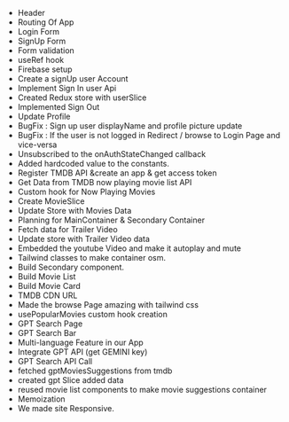 - Header
- Routing Of App
- Login Form
- SignUp Form
- Form validation
- useRef hook
- Firebase setup
- Create a signUp user Account
- Implement Sign In user Api
- Created Redux store with userSlice
- Implemented Sign Out
- Update Profile
- BugFix : Sign up user displayName and profile picture update
- BugFix : If the user is not logged in Redirect / browse to Login Page and vice-versa
- Unsubscribed to the onAuthStateChanged callback
- Added hardcoded value to the constants.
- Register TMDB API &create an app & get access token
- Get Data from TMDB now playing movie list API
- Custom hook for Now Playing Movies
- Create MovieSlice
- Update Store with Movies Data
- Planning for MainContainer & Secondary Container
- Fetch data for Trailer Video
- Update store with Trailer Video data
- Embedded the youtube Video and make it autoplay and mute
- Tailwind classes to make container osm.
- Build Secondary component.
- Build Movie List
- Build Movie Card
- TMDB CDN URL
- Made the browse Page amazing with tailwind css
- usePopularMovies custom hook creation
- GPT Search Page
- GPT Search Bar
- Multi-language Feature in our App
- Integrate GPT API (get GEMINI key)
- GPT Search API Call
- fetched gptMoviesSuggestions from tmdb
- created gpt Slice added data
- reused movie list components to make movie suggestions container
- Memoization
- We made site Responsive.